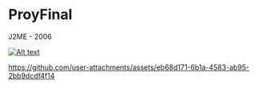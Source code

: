 # ProyFinal
 J2ME - 2006

 [![Alt text](https://img.youtube.com/vi/OTHn9OAzXTSHVAFC/0.jpg)](https://www.youtube.com/watch?v=OTHn9OAzXTSHVAFC)


https://github.com/user-attachments/assets/eb68d171-6b1a-4583-ab95-2bb9dcdf4f14

